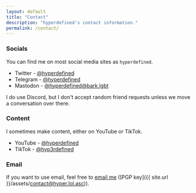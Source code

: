 ```yaml
---
layout: default
title: "Contact"
description: "hyperdefined's contact information."
permalink: /contact/
---
```

### Socials
You can find me on most social media sites as `hyperdefined`.

* Twitter - [@hyperdefined](https://twitter.com/hyperdefined)
* Telegram - [@hyperdefined](https://t.me/hyperdefined)
* Mastodon - [@hyperdefined@bark.lgbt](https://bark.lgbt/@hyperdefined)

I do use Discord, but I don't accept random friend requests unless we move a conversation over there.

### Content
I sometimes make content, either on YouTube or TikTok.

* YouTube - [@hyperdefined](https://www.youtube.com/@hyperdefined)
* TikTok - [@hyp3rdefined](https://tiktok.com/@hyp3rdefined)

### Email
If you want to use email, feel free to [email me](mailto:contact@hyper.lol) ([PGP key]({{ site.url }}/assets/contact@hyper.lol.asc)).